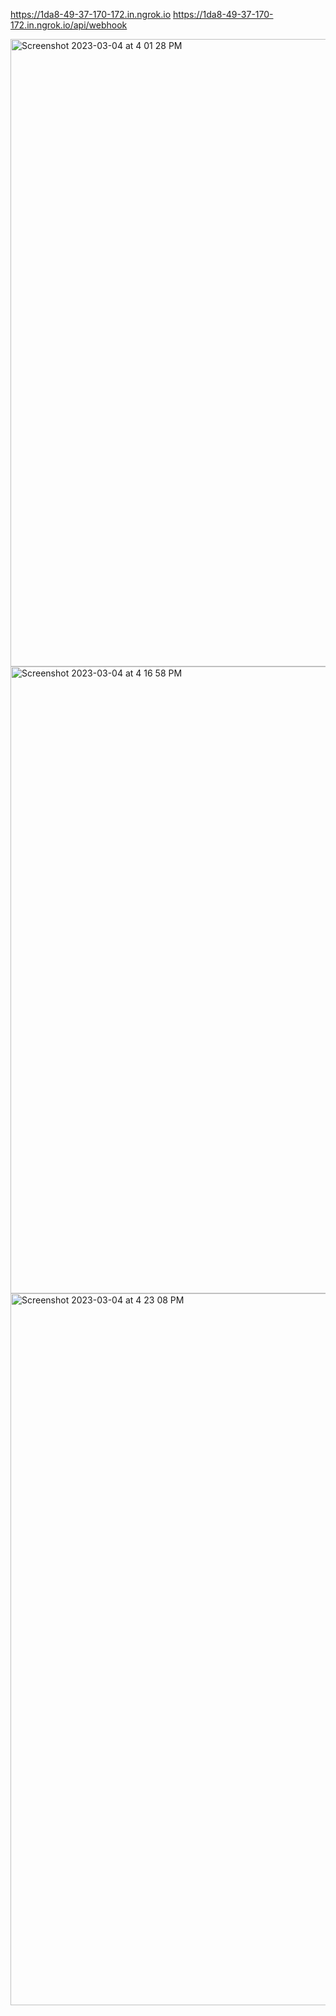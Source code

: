 https://1da8-49-37-170-172.in.ngrok.io
https://1da8-49-37-170-172.in.ngrok.io/api/webhook

<img width="1004" alt="Screenshot 2023-03-04 at 4 01 28 PM" src="https://user-images.githubusercontent.com/43849911/222894799-695690e0-ad61-4d96-aa3b-baf56bd84c20.png">

<img width="1003" alt="Screenshot 2023-03-04 at 4 16 58 PM" src="https://user-images.githubusercontent.com/43849911/222895675-eb211bfb-28f7-46e9-a462-d1f6a6328d14.png">

<img width="1139" alt="Screenshot 2023-03-04 at 4 23 08 PM" src="https://user-images.githubusercontent.com/43849911/222895933-faf10a74-08bd-4ff0-b404-8b239f0bfcff.png">
